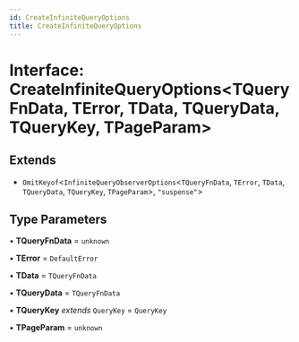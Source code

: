 ```yaml
---
id: CreateInfiniteQueryOptions
title: CreateInfiniteQueryOptions
---
```


# Interface: CreateInfiniteQueryOptions\<TQueryFnData, TError, TData, TQueryData, TQueryKey, TPageParam\>

## Extends

- `OmitKeyof`\<`InfiniteQueryObserverOptions`\<`TQueryFnData`, `TError`, `TData`, `TQueryData`, `TQueryKey`, `TPageParam`\>, `"suspense"`\>

## Type Parameters

• **TQueryFnData** = `unknown`

• **TError** = `DefaultError`

• **TData** = `TQueryFnData`

• **TQueryData** = `TQueryFnData`

• **TQueryKey** _extends_ `QueryKey` = `QueryKey`

• **TPageParam** = `unknown`
